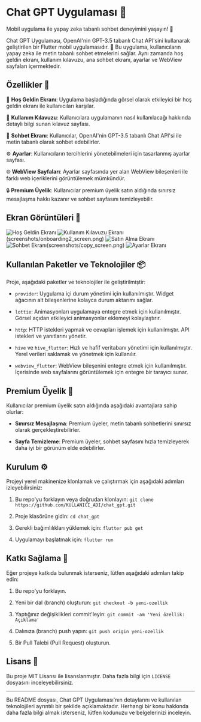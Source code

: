# Chat GPT Uygulaması 🤖

Mobil uygulama ile yapay zeka tabanlı sohbet deneyimini yaşayın! 📱

Chat GPT Uygulaması, OpenAI'nin GPT-3.5 tabanlı Chat API'sini kullanarak geliştirilen bir Flutter mobil uygulamasıdır. 🚀 Bu uygulama, kullanıcıların yapay zeka ile metin tabanlı sohbet etmelerini sağlar. Aynı zamanda hoş geldin ekranı, kullanım kılavuzu, ana sohbet ekranı, ayarlar ve WebView sayfaları içermektedir.

## Özellikler 🌟

🌟 **Hoş Geldin Ekranı**: Uygulama başladığında görsel olarak etkileyici bir hoş geldin ekranı ile kullanıcıları karşılar.

📖 **Kullanım Kılavuzu**: Kullanıcılara uygulamanın nasıl kullanılacağı hakkında detaylı bilgi sunan kılavuz sayfası.

💬 **Sohbet Ekranı**: Kullanıcılar, OpenAI'nin GPT-3.5 tabanlı Chat API'si ile metin tabanlı olarak sohbet edebilirler.

⚙️ **Ayarlar**: Kullanıcıların tercihlerini yönetebilmeleri için tasarlanmış ayarlar sayfası.

🌐 **WebView Sayfaları**: Ayarlar sayfasında yer alan WebView bileşenleri ile farklı web içeriklerini görüntülemek mümkündür.

🔒 **Premium Üyelik**: Kullanıcılar premium üyelik satın aldığında sınırsız mesajlaşma hakkı kazanır ve sohbet sayfasını temizleyebilir.

## Ekran Görüntüleri 📸

![Hoş Geldin Ekranı](screenshots/splash_screen.png)
![Kullanım Kılavuzu Ekranı](screenshots/onboarding1_screen.png)(screenshots/onboarding2_screen.png)
![Satın Alma Ekranı](screenshots/purchase_screen.png)
![Sohbet Ekranı](screenshots/chat_screen.png)(screenshots/copy_screen.png)
![Ayarlar Ekranı](screenshots/settings_screen.png)



## Kullanılan Paketler ve Teknolojiler 📦

Proje, aşağıdaki paketler ve teknolojiler ile geliştirilmiştir:

- `provider`: Uygulama içi durum yönetimi için kullanılmıştır. Widget ağacının alt bileşenlerine kolayca durum aktarımı sağlar.

- `lottie`: Animasyonları uygulamaya entegre etmek için kullanılmıştır. Görsel açıdan etkileyici animasyonlar eklemeyi kolaylaştırır.

- `http`: HTTP istekleri yapmak ve cevapları işlemek için kullanılmıştır. API istekleri ve yanıtlarını yönetir.

- `hive` ve `hive_flutter`: Hızlı ve hafif veritabanı yönetimi için kullanılmıştır. Yerel verileri saklamak ve yönetmek için kullanılır.

- `webview_flutter`: WebView bileşenini entegre etmek için kullanılmıştır. İçerisinde web sayfalarını görüntülemek için entegre bir tarayıcı sunar.

## Premium Üyelik 🔐

Kullanıcılar premium üyelik satın aldığında aşağıdaki avantajlara sahip olurlar:

- **Sınırsız Mesajlaşma**: Premium üyeler, metin tabanlı sohbetlerini sınırsız olarak gerçekleştirebilirler.

- **Sayfa Temizleme**: Premium üyeler, sohbet sayfasını hızla temizleyerek daha iyi bir görünüm elde edebilirler.

## Kurulum ⚙️

Projeyi yerel makinenize klonlamak ve çalıştırmak için aşağıdaki adımları izleyebilirsiniz:

1. Bu repo'yu forklayın veya doğrudan klonlayın: `git clone https://github.com/KULLANICI_ADI/chat_gpt.git`
   
2. Proje klasörüne gidin: `cd chat_gpt`
   
3. Gerekli bağımlılıkları yüklemek için: `flutter pub get`
   
4. Uygulamayı başlatmak için: `flutter run`

## Katkı Sağlama 👥

Eğer projeye katkıda bulunmak isterseniz, lütfen aşağıdaki adımları takip edin:

1. Bu repo'yu forklayın.

2. Yeni bir dal (branch) oluşturun: `git checkout -b yeni-ozellik`

3. Yaptığınız değişiklikleri commit'leyin: `git commit -am 'Yeni özellik: Açıklama'`

4. Dalınıza (branch) push yapın: `git push origin yeni-ozellik`

5. Bir Pull Talebi (Pull Request) oluşturun.

## Lisans 📜

Bu proje MIT Lisansı ile lisanslanmıştır. Daha fazla bilgi için `LICENSE` dosyasını inceleyebilirsiniz.

---

Bu README dosyası, Chat GPT Uygulaması'nın detaylarını ve kullanılan teknolojileri ayrıntılı bir şekilde açıklamaktadır. Herhangi bir konu hakkında daha fazla bilgi almak isterseniz, lütfen kodunuzu ve belgelerinizi inceleyin.
